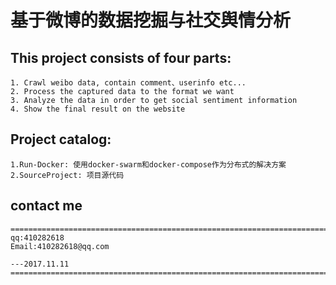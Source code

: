 # 基于微博的数据挖掘与社交舆情分析

## This project consists of four parts:
```
1. Crawl weibo data, contain comment、userinfo etc...
2. Process the captured data to the format we want
3. Analyze the data in order to get social sentiment information
4. Show the final result on the website
```

## Project catalog:
```
1.Run-Docker: 使用docker-swarm和docker-compose作为分布式的解决方案
2.SourceProject: 项目源代码
```

## contact me
```
====================================================================================
qq:410282618
Email:410282618@qq.com

---2017.11.11
====================================================================================
```

